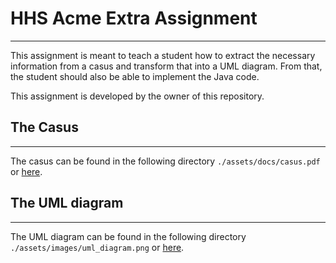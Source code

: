 # HHS Acme Extra Assignment

---

This assignment is meant to teach a student how to extract the necessary information from a casus and transform that
into a UML diagram. From that, the student should also be able to implement the Java code.

This assignment is developed by the owner of this repository.

## The Casus

---

The casus can be found in the following directory `./assets/docs/casus.pdf`
or [here](https://github.com/nonamer777/hhs-java-acme/).

## The UML diagram

---

The UML diagram can be found in the following directory `./assets/images/uml_diagram.png`
or [here](https://github.com/nonamer777/hhs-java-acme/).
